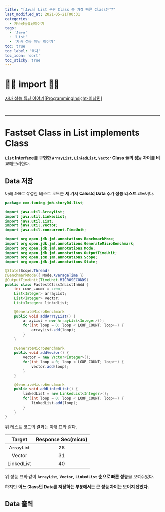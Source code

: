 ```yaml
---
title: "[Java] List 구현 Class 중 가장 빠른 Class는??"
last_modified_at: 2021-05-21T00:31
categories: 
  - 자바성능튜닝이야기
tags: 
  - 'Java' 
  - 'List' 
  - '자바 성능 튜닝 이야기'
toc: true
toc_label: '목차'
toc_icon: 'sort'
toc_sticky: true
---
```

# 🙆‍♂️ import 🙇‍♂️

[자바 성능 튜닝 이야기[ProgrammingInsight-이상민]](http://www.yes24.com/Product/Goods/11261731)

<br>

---

# Fastset Class in List implements Class

**`List` Interface를 구현한 `ArrayList`, `LinkedList`, `Vector` Class 들의 성능 차이를 비교**해보려한다.



## Data 저장


아래 `JMH`로 작성한 테스트 코드는 **세 가지 Calss의 Data 추가 성능 테스트 코드**이다.

```java
package com.tuning.jmh.story04.list;

import java.util.ArrayList;
import java.util.LinkedList;
import java.util.List;
import java.util.Vector;
import java.util.concurrent.TimeUnit;

import org.open.jdk.jmh.annotations.BenchmarkMode;
import org.open.jdk.jmh.annotations.GenerateMicroBenchmark;
import org.open.jdk.jmh.annotations.Mode;
import org.open.jdk.jmh.annotations.OutputTimeUnit;
import org.open.jdk.jmh.annotations.Scope;
import org.open.jdk.jmh.annotations.State;

@State(Scope.Thread)
@BenchmarkMode({ Mode.AverageTime })
@OutputTimeUnit(TimeUnit.MICROSECONDS)
public class FastestClassInListInAdd {
    int LOOP_COUNT = 1000;
    List<Integer> arrayList;
    List<Integer> vector;
    List<Integer> linkedList;

    @GenerateMicroBenchmark
    public void addArrayList() {
        arrayList = new ArrayList<Integer>();
        for(int loop = 0; loop < LOOP_COUNT; loop++) {
            arrayList.add(loop);
        }
    }
    
    @GenerateMicroBenchmark
    public void addVector() {
        vector = new Vector<Integer>();
        for(int loop = 0; loop < LOOP_COUNT; loop++) {
            vector.add(loop);
        }
    }

    @GenerateMicroBenchmark
    public void addLinkedList() {
        linkedList = new LinkedList<Integer>();
        for(int loop = 0; loop < LOOP_COUNT; loop++) {
            linkedList.add(loop);
        }
    }
}
```

위 테스트 코드의 결과는 아래 표와 같다.

|Target|Response Sec(micro)|
|:--:|:--:|
|ArrayList|28|
|Vector|31|
|LinkedList|40|

위 성능 표와 같이 **`ArrayList`, `Vector`, `LinkedList` 순으로 빠른 성능**을 보여주었다.

하지만 **어느 Class던 Data를 저장하는 부분에서는 큰 성능 차이는 보이지 않았다.**


## Data 출력